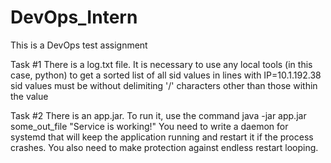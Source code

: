 # DevOps_Intern
This is a DevOps test assignment

Task #1
There is a log.txt file.
It is necessary to use any local tools (in this case, python) to get a sorted list of all sid values in lines with IP=10.1.192.38
sid values must be without delimiting '/' characters other than those within the value

Task #2
There is an app.jar.
To run it, use the command java -jar app.jar some_out_file "Service is working!"
You need to write a daemon for systemd that will keep the application running and restart it if the process crashes.
You also need to make protection against endless restart looping.
